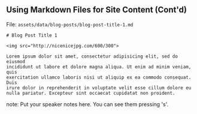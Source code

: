 ##  Using Markdown Files for Site Content (Cont'd)

File: `assets/data/blog-posts/blog-post-title-1.md`

    # Blog Post Title 1
    
    <img src="http://nicenicejpg.com/600/300">
    
    Lorem ipsum dolor sit amet, consectetur adipisicing elit, sed do eiusmod  
    incididunt ut labore et dolore magna aliqua. Ut enim ad minim veniam, quis  
    exercitation ullamco laboris nisi ut aliquip ex ea commodo consequat. Duis  
    irure dolor in reprehenderit in voluptate velit esse cillum dolore eu 
    nulla pariatur. Excepteur sint occaecat cupidatat non proident.

note:
    Put your speaker notes here.
    You can see them pressing 's'.
